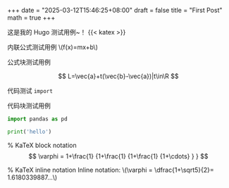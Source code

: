 +++
date = "2025-03-12T15:46:25+08:00"
draft = false
title = "First Post"
math = true
+++

这是我的 Hugo 测试用例~！
{{< katex >}}

内联公式测试用例 \\(f(x)=mx+b\\)

公式块测试用例

$$
L=\vec{a}+t(\vec{b}-\vec{a})|t\in\R
$$

代码测试 `import`

代码块测试用例

```python
import pandas as pd

print('hello')
```
% KaTeX block notation
$$
 \varphi = 1+\frac{1} {1+\frac{1} {1+\frac{1} {1+\cdots} } }
$$

% KaTeX inline notation
Inline notation: \\(\varphi = \dfrac{1+\sqrt5}{2}= 1.6180339887…\\)

